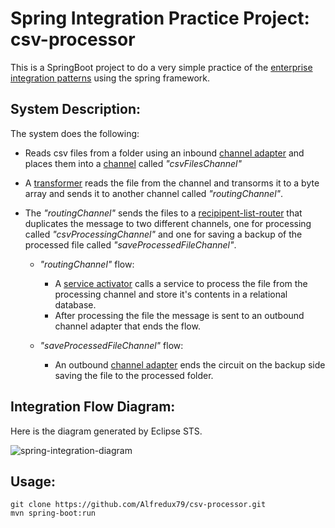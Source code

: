 # Spring Integration Practice Project: csv-processor

This is a SpringBoot project to do a very simple practice of the [enterprise integration patterns](http://www.enterpriseintegrationpatterns.com/) using the spring framework.

## System Description:

The system does the following:

- Reads csv files from a folder using an inbound [channel adapter](http://www.enterpriseintegrationpatterns.com/patterns/messaging/ChannelAdapter.html) and places them into a [channel](http://www.enterpriseintegrationpatterns.com/patterns/messaging/MessageChannel.html) called *"csvFilesChannel"*
- A [transformer](http://www.enterpriseintegrationpatterns.com/patterns/messaging/MessageTranslator.html) reads the file from the channel and transorms it to a byte array and sends it  to another channel called *"routingChannel"*.
- The *"routingChannel"* sends the files to a [recipipent-list-router](http://www.enterpriseintegrationpatterns.com/patterns/messaging/RecipientList.html) that duplicates the message to two different channels, one for processing called *"csvProcessingChannel"* and one for saving a backup of the processed file called *"saveProcessedFileChannel"*.

  - *"routingChannel"* flow:

    - A [service activator](http://www.enterpriseintegrationpatterns.com/patterns/messaging/MessagingAdapter.html) calls a service to process the file from the processing channel and store it's contents in a relational database.
    - After processing the file the message is sent to an outbound channel adapter that ends the flow.
    
  - *"saveProcessedFileChannel"* flow:

    - An outbound [channel adapter](http://www.enterpriseintegrationpatterns.com/patterns/messaging/ChannelAdapter.html) ends the circuit on the backup side saving the file to the processed folder.

## Integration Flow Diagram:

Here is the diagram generated by Eclipse STS.

![spring-integration-diagram](https://user-images.githubusercontent.com/23134342/40877852-ca8b0ef0-6687-11e8-8185-a76a66bffb94.png)

## Usage:

```
git clone https://github.com/Alfredux79/csv-processor.git
mvn spring-boot:run
```

